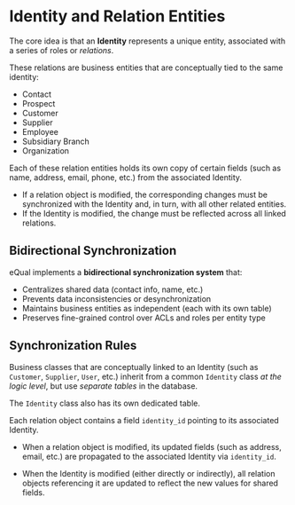 # Identity and Relation Entities

The core idea is that an **Identity** represents a unique entity, associated with a series of roles or *relations*.

These relations are business entities that are conceptually tied to the same identity:

- Contact  
- Prospect  
- Customer  
- Supplier  
- Employee  
- Subsidiary Branch
- Organization  

Each of these relation entities holds its own copy of certain fields (such as name, address, email, phone, etc.) from the associated Identity.

- If a relation object is modified, the corresponding changes must be synchronized with the Identity and, in turn, with all other related entities.
- If the Identity is modified, the change must be reflected across all linked relations.



## Bidirectional Synchronization 

eQual implements a **bidirectional synchronization system** that:

- Centralizes shared data (contact info, name, etc.)
- Prevents data inconsistencies or desynchronization
- Maintains business entities as independent (each with its own table)
- Preserves fine-grained control over ACLs and roles per entity type



## Synchronization Rules

Business classes that are conceptually linked to an Identity (such as `Customer`, `Supplier`, `User`, etc.) inherit from a common `Identity` class *at the logic level*, but use *separate tables* in the database.

The `Identity` class also has its own dedicated table.

Each relation object contains a field `identity_id` pointing to its associated Identity.

- When a relation object is modified, its updated fields (such as address, email, etc.) are propagated to the associated Identity via `identity_id`.

- When the Identity is modified (either directly or indirectly), all relation objects referencing it are updated to reflect the new values for shared fields.
